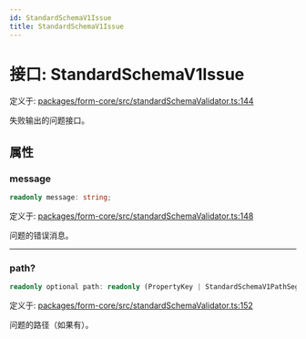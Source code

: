 ```yaml
---
id: StandardSchemaV1Issue
title: StandardSchemaV1Issue
---
```


<!-- 请勿编辑：此页面是从类型注释自动生成的 -->

# 接口: StandardSchemaV1Issue

定义于: [packages/form-core/src/standardSchemaValidator.ts:144](https://github.com/TanStack/form/blob/main/packages/form-core/src/standardSchemaValidator.ts#L144)

失败输出的问题接口。

## 属性

### message

```ts
readonly message: string;
```

定义于: [packages/form-core/src/standardSchemaValidator.ts:148](https://github.com/TanStack/form/blob/main/packages/form-core/src/standardSchemaValidator.ts#L148)

问题的错误消息。

***

### path?

```ts
readonly optional path: readonly (PropertyKey | StandardSchemaV1PathSegment)[];
```

定义于: [packages/form-core/src/standardSchemaValidator.ts:152](https://github.com/TanStack/form/blob/main/packages/form-core/src/standardSchemaValidator.ts#L152)

问题的路径（如果有）。
